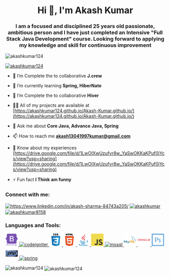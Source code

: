 <h1 align="center">Hi 👋, I'm Akash Kumar</h1>
<h3 align="center">I am a focused and disciplined 25 years old passionate, ambitious person and I have just completed an Intensive "Full Stack Java Development" course. Looking forward to applying my knowledge and skill for continuous improvement</h3>

<p align="left"> <img src="https://komarev.com/ghpvc/?username=akashkumar124&label=Profile%20views&color=0e75b6&style=flat" alt="akashkumar124" /> </p>

<p align="left"> <a href="https://github.com/ryo-ma/github-profile-trophy"><img src="https://github-profile-trophy.vercel.app/?username=akashkumar124" alt="akashkumar124" /></a> </p>

- 👯 I’m Complete the to collaborative **J.crew**

- 🌱 I’m currently learning **Spring, HiberNate**

- 👯 I’m Complete the to collaborative **Hiver**

- 👨‍💻 All of my projects are available at [https://akashkumar124.github.io/Akash-Kumar.github.io/](https://akashkumar124.github.io/Akash-Kumar.github.io/)

- 💬 Ask me about **Core Java, Advance Java, Spring**

- 📫 How to reach me **akash13041997kumar@gmail.com**

- 📄 Know about my experiences [https://drive.google.com/file/d/1LwOIXwUzufvr8w_YaSwOKKaKPuf0iYcs/view?usp=sharing](https://drive.google.com/file/d/1LwOIXwUzufvr8w_YaSwOKKaKPuf0iYcs/view?usp=sharing)

- ⚡ Fun fact **I Think am funny**

<h3 align="left">Connect with me:</h3>
<p align="left">
<a href="https://linkedin.com/in/https://www.linkedin.com/in/akash-sharma-84743a205/" target="blank"><img align="center" src="https://raw.githubusercontent.com/rahuldkjain/github-profile-readme-generator/master/src/images/icons/Social/linked-in-alt.svg" alt="https://www.linkedin.com/in/akash-sharma-84743a205/" height="30" width="40" /></a>
<a href="https://fb.com/akashkumar" target="blank"><img align="center" src="https://raw.githubusercontent.com/rahuldkjain/github-profile-readme-generator/master/src/images/icons/Social/facebook.svg" alt="akashkumar" height="30" width="40" /></a>
<a href="https://instagram.com/akashkumar8158" target="blank"><img align="center" src="https://raw.githubusercontent.com/rahuldkjain/github-profile-readme-generator/master/src/images/icons/Social/instagram.svg" alt="akashkumar8158" height="30" width="40" /></a>
</p>

<h3 align="left">Languages and Tools:</h3>
<p align="left"> <a href="https://getbootstrap.com" target="_blank" rel="noreferrer"> <img src="https://raw.githubusercontent.com/devicons/devicon/master/icons/bootstrap/bootstrap-plain-wordmark.svg" alt="bootstrap" width="40" height="40"/> </a> <a href="https://codeigniter.com" target="_blank" rel="noreferrer"> <img src="https://cdn.worldvectorlogo.com/logos/codeigniter.svg" alt="codeigniter" width="40" height="40"/> </a> <a href="https://www.w3schools.com/css/" target="_blank" rel="noreferrer"> <img src="https://raw.githubusercontent.com/devicons/devicon/master/icons/css3/css3-original-wordmark.svg" alt="css3" width="40" height="40"/> </a> <a href="https://www.w3.org/html/" target="_blank" rel="noreferrer"> <img src="https://raw.githubusercontent.com/devicons/devicon/master/icons/html5/html5-original-wordmark.svg" alt="html5" width="40" height="40"/> </a> <a href="https://www.java.com" target="_blank" rel="noreferrer"> <img src="https://raw.githubusercontent.com/devicons/devicon/master/icons/java/java-original.svg" alt="java" width="40" height="40"/> </a> <a href="https://developer.mozilla.org/en-US/docs/Web/JavaScript" target="_blank" rel="noreferrer"> <img src="https://raw.githubusercontent.com/devicons/devicon/master/icons/javascript/javascript-original.svg" alt="javascript" width="40" height="40"/> </a> <a href="https://www.microsoft.com/en-us/sql-server" target="_blank" rel="noreferrer"> <img src="https://www.svgrepo.com/show/303229/microsoft-sql-server-logo.svg" alt="mssql" width="40" height="40"/> </a> <a href="https://www.mysql.com/" target="_blank" rel="noreferrer"> <img src="https://raw.githubusercontent.com/devicons/devicon/master/icons/mysql/mysql-original-wordmark.svg" alt="mysql" width="40" height="40"/> </a> <a href="https://www.oracle.com/" target="_blank" rel="noreferrer"> <img src="https://raw.githubusercontent.com/devicons/devicon/master/icons/oracle/oracle-original.svg" alt="oracle" width="40" height="40"/> </a> <a href="https://www.photoshop.com/en" target="_blank" rel="noreferrer"> <img src="https://raw.githubusercontent.com/devicons/devicon/master/icons/photoshop/photoshop-line.svg" alt="photoshop" width="40" height="40"/> </a> <a href="https://www.php.net" target="_blank" rel="noreferrer"> <img src="https://raw.githubusercontent.com/devicons/devicon/master/icons/php/php-original.svg" alt="php" width="40" height="40"/> </a> <a href="https://spring.io/" target="_blank" rel="noreferrer"> <img src="https://www.vectorlogo.zone/logos/springio/springio-icon.svg" alt="spring" width="40" height="40"/> </a> </p>

<p><img align="left" src="https://github-readme-stats.vercel.app/api/top-langs?username=akashkumar124&show_icons=true&locale=en&layout=compact" alt="akashkumar124" /></p>

<p>&nbsp;<img align="center" src="https://github-readme-stats.vercel.app/api?username=akashkumar124&show_icons=true&locale=en" alt="akashkumar124" /></p>

